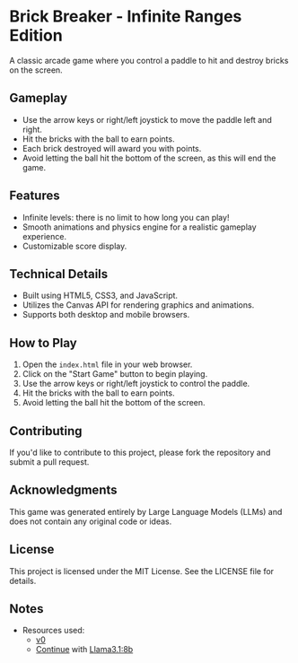 # Brick Breaker - Infinite Ranges Edition

A classic arcade game where you control a paddle to hit and destroy bricks on the screen.

## Gameplay

* Use the arrow keys or right/left joystick to move the paddle left and right.
* Hit the bricks with the ball to earn points.
* Each brick destroyed will award you with points.
* Avoid letting the ball hit the bottom of the screen, as this will end the game.

## Features

* Infinite levels: there is no limit to how long you can play!
* Smooth animations and physics engine for a realistic gameplay experience.
* Customizable score display.

## Technical Details

* Built using HTML5, CSS3, and JavaScript.
* Utilizes the Canvas API for rendering graphics and animations.
* Supports both desktop and mobile browsers.

## How to Play

1. Open the `index.html` file in your web browser.
2. Click on the "Start Game" button to begin playing.
3. Use the arrow keys or right/left joystick to control the paddle.
4. Hit the bricks with the ball to earn points.
5. Avoid letting the ball hit the bottom of the screen.

## Contributing

If you'd like to contribute to this project, please fork the repository and submit a pull request.

## Acknowledgments

This game was generated entirely by Large Language Models (LLMs) and does not contain any original code or ideas.

## License

This project is licensed under the MIT License. See the LICENSE file for details.

## Notes
- Resources used:
  - [v0](v0.dev)
  - [Continue](https://www.continue.dev/) with [Llama3.1:8b](https://ollama.com/library/llama3.1)
